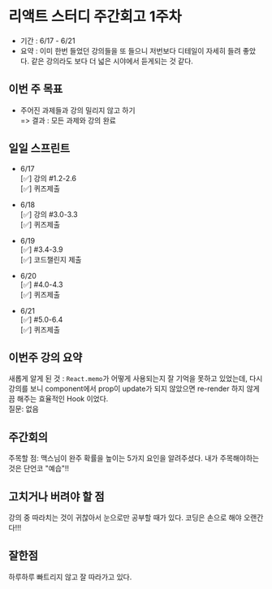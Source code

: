 # 리액트 스터디 주간회고 1주차
- 기간 : 6/17 - 6/21
- 요약 : 이미 한번 들었던 강의들을 또 들으니 저번보다 디테일이 자세히 들려 좋았다. 같은 강의라도 보다 더 넓은 시야에서 듣게되는 것 같다.

## 이번 주 목표
- 주어진 과제들과 강의 밀리지 않고 하기  
=> 결과 : 모든 과제와 강의 완료

## 일일 스프린트 

- 6/17  
[✅] 강의 #1.2-2.6    
[✅] 퀴즈제출

- 6/18  
[✅] 강의 #3.0-3.3  
[✅] 퀴즈제출

- 6/19  
[✅] #3.4-3.9  
[✅] 코드챌린지 제출

- 6/20  
[✅] #4.0-4.3  
[✅] 퀴즈제출

- 6/21  
[✅] #5.0-6.4  
[✅] 퀴즈제출

## 이번주 강의 요약
새롭게 알게 된 것 : `React.memo`가 어떻게 사용되는지 잘 기억을 못하고 있었는데, 다시 강의를 보니 component에서 prop이 update가 되지 않았으면 re-render 하지 않게끔 해주는 효율적인 Hook 이었다.     
질문: 없음

## 주간회의
주목할 점: 맥스님이 완주 확률을 높이는 5가지 요인을 알려주셨다. 내가 주목해야하는 것은 단언코 "예습"!!


## 고치거나 버려야 할 점
강의 중 따라치는 것이 귀찮아서 눈으로만 공부할 때가 있다. 코딩은 손으로 해야 오랜간다!!!

## 잘한점
하루하루 빠트리지 않고 잘 따라가고 있다.


